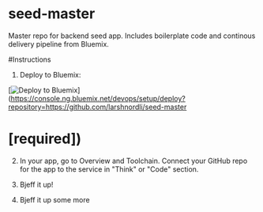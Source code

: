 # seed-master
Master repo for backend seed app. Includes boilerplate code and continous delivery pipeline from Bluemix.

#Instructions
1. Deploy to Bluemix:

[![Deploy to Bluemix](https://bluemix.net/deploy/button.png)](https://console.ng.bluemix.net/devops/setup/deploy?repository=https://github.com/larshnordli/seed-master
# [required])

2. In your app, go to Overview and Toolchain. Connect your GitHub repo for the app to the service in "Think" or "Code" section.

3. Bjeff it up!

4. Bjeff it up some more
